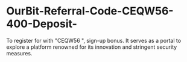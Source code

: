 # OurBit-Referral-Code-CEQW56-400-Deposit-
To register for with  "CEQW56 ",  sign-up bonus. It serves as a portal to explore a platform renowned for its innovation and stringent security measures.
